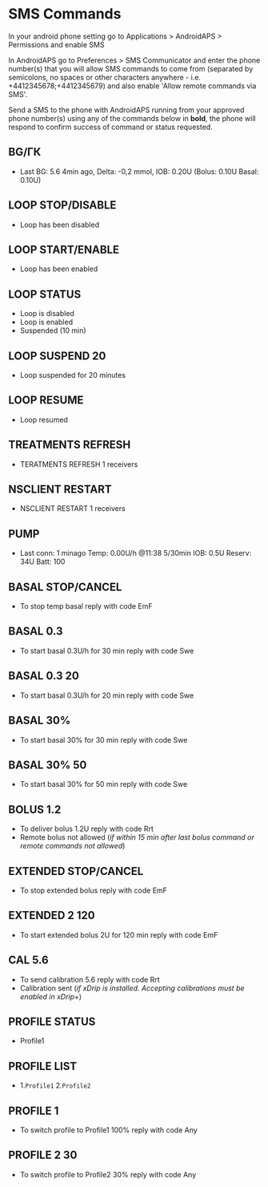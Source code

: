 # SMS Commands

In your android phone setting go to Applications > AndroidAPS > Permissions and enable SMS

In AndroidAPS go to Preferences > SMS Communicator and enter the phone number(s) that you will allow SMS commands to come from (separated by semicolons, no spaces or other characters anywhere - i.e. +4412345678;+4412345679) and also enable 'Allow remote commands via SMS'.

Send a SMS to the phone with AndroidAPS running from your approved phone number(s) using any of the commands below in **bold**, the phone will respond to confirm success of command or status requested.

## BG/ГК

- Last BG: 5.6 4min ago, Delta: -0,2 mmol, IOB: 0.20U (Bolus: 0.10U Basal: 0.10U)

## LOOP STOP/DISABLE

- Loop has been disabled

## LOOP START/ENABLE

- Loop has been enabled

## LOOP STATUS

- Loop is disabled
- Loop is enabled
- Suspended (10 min)

## LOOP SUSPEND 20

- Loop suspended for 20 minutes

## LOOP RESUME

- Loop resumed

## TREATMENTS REFRESH

- TERATMENTS REFRESH 1 receivers

## NSCLIENT RESTART

- NSCLIENT RESTART 1 receivers

## PUMP

- Last conn: 1 minago Temp: 0.00U/h @11:38 5/30min IOB: 0.5U Reserv: 34U Batt: 100

## BASAL STOP/CANCEL

- To stop temp basal reply with code EmF

## BASAL 0.3

- To start basal 0.3U/h for 30 min reply with code Swe

## BASAL 0.3 20

- To start basal 0.3U/h for 20 min reply with code Swe

## BASAL 30%

- To start basal 30% for 30 min reply with code Swe

## BASAL 30% 50

- To start basal 30% for 50 min reply with code Swe

## BOLUS 1.2

- To deliver bolus 1.2U reply with code Rrt
- Remote bolus not allowed (*if within 15 min after last bolus command or remote commands not allowed*)

## EXTENDED STOP/CANCEL

- To stop extended bolus reply with code EmF

## EXTENDED 2 120

- To start extended bolus 2U for 120 min reply with code EmF

## CAL 5.6

- To send calibration 5.6 reply with code Rrt
- Calibration sent (*if xDrip is installed. Accepting calibrations must be enabled in xDrip+*)

## PROFILE STATUS

- Profile1

## PROFILE LIST

- 1.`Profile1` 2.`Profile2`

## PROFILE 1

- To switch profile to Profile1 100% reply with code Any

## PROFILE 2 30

- To switch profile to Profile2 30% reply with code Any